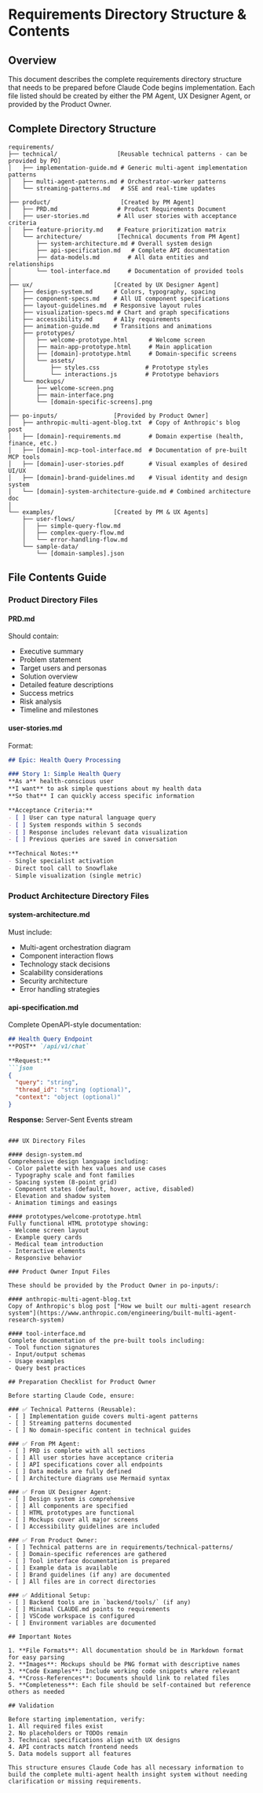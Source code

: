 # Requirements Directory Structure & Contents

## Overview
This document describes the complete requirements directory structure that needs to be prepared before Claude Code begins implementation. Each file listed should be created by either the PM Agent, UX Designer Agent, or provided by the Product Owner.

## Complete Directory Structure

```
requirements/
├── technical/                 [Reusable technical patterns - can be provided by PO]
│   ├── implementation-guide.md # Generic multi-agent implementation patterns
│   ├── multi-agent-patterns.md # Orchestrator-worker patterns
│   └── streaming-patterns.md   # SSE and real-time updates
│
├── product/                    [Created by PM Agent]
│   ├── PRD.md                 # Product Requirements Document
│   ├── user-stories.md        # All user stories with acceptance criteria
│   ├── feature-priority.md    # Feature prioritization matrix
│   └── architecture/          [Technical documents from PM Agent]
│       ├── system-architecture.md # Overall system design
│       ├── api-specification.md   # Complete API documentation
│       ├── data-models.md        # All data entities and relationships
│       └── tool-interface.md     # Documentation of provided tools
│
├── ux/                       [Created by UX Designer Agent]
│   ├── design-system.md      # Colors, typography, spacing
│   ├── component-specs.md    # All UI component specifications
│   ├── layout-guidelines.md  # Responsive layout rules
│   ├── visualization-specs.md # Chart and graph specifications
│   ├── accessibility.md      # A11y requirements
│   ├── animation-guide.md    # Transitions and animations
│   ├── prototypes/
│   │   ├── welcome-prototype.html      # Welcome screen
│   │   ├── main-app-prototype.html     # Main application
│   │   ├── [domain]-prototype.html     # Domain-specific screens
│   │   └── assets/
│   │       ├── styles.css             # Prototype styles
│   │       └── interactions.js        # Prototype behaviors
│   └── mockups/
│       ├── welcome-screen.png
│       ├── main-interface.png
│       └── [domain-specific-screens].png
│
├── po-inputs/                [Provided by Product Owner]
│   ├── anthropic-multi-agent-blog.txt  # Copy of Anthropic's blog post
│   ├── [domain]-requirements.md        # Domain expertise (health, finance, etc.)
│   ├── [domain]-mcp-tool-interface.md  # Documentation of pre-built MCP tools
│   ├── [domain]-user-stories.pdf       # Visual examples of desired UI/UX
│   ├── [domain]-brand-guidelines.md    # Visual identity and design system
│   └── [domain]-system-architecture-guide.md # Combined architecture doc
│
└── examples/                 [Created by PM & UX Agents]
    ├── user-flows/
    │   ├── simple-query-flow.md
    │   ├── complex-query-flow.md
    │   └── error-handling-flow.md
    └── sample-data/
        └── [domain-samples].json
```

## File Contents Guide

### Product Directory Files

#### PRD.md
Should contain:
- Executive summary
- Problem statement
- Target users and personas
- Solution overview
- Detailed feature descriptions
- Success metrics
- Risk analysis
- Timeline and milestones

#### user-stories.md
Format:
```markdown
## Epic: Health Query Processing

### Story 1: Simple Health Query
**As a** health-conscious user
**I want** to ask simple questions about my health data
**So that** I can quickly access specific information

**Acceptance Criteria:**
- [ ] User can type natural language query
- [ ] System responds within 5 seconds
- [ ] Response includes relevant data visualization
- [ ] Previous queries are saved in conversation

**Technical Notes:**
- Single specialist activation
- Direct tool call to Snowflake
- Simple visualization (single metric)
```

### Product Architecture Directory Files

#### system-architecture.md
Must include:
- Multi-agent orchestration diagram
- Component interaction flows
- Technology stack decisions
- Scalability considerations
- Security architecture
- Error handling strategies

#### api-specification.md
Complete OpenAPI-style documentation:
```markdown
## Health Query Endpoint
**POST** `/api/v1/chat`

**Request:**
```json
{
  "query": "string",
  "thread_id": "string (optional)",
  "context": "object (optional)"
}
```

**Response:** Server-Sent Events stream
```

### UX Directory Files

#### design-system.md
Comprehensive design language including:
- Color palette with hex values and use cases
- Typography scale and font families
- Spacing system (8-point grid)
- Component states (default, hover, active, disabled)
- Elevation and shadow system
- Animation timings and easings

#### prototypes/welcome-prototype.html
Fully functional HTML prototype showing:
- Welcome screen layout
- Example query cards
- Medical team introduction
- Interactive elements
- Responsive behavior

### Product Owner Input Files

These should be provided by the Product Owner in po-inputs/:

#### anthropic-multi-agent-blog.txt
Copy of Anthropic's blog post ["How we built our multi-agent research system"](https://www.anthropic.com/engineering/built-multi-agent-research-system)

#### tool-interface.md
Complete documentation of the pre-built tools including:
- Tool function signatures
- Input/output schemas
- Usage examples
- Query best practices

## Preparation Checklist for Product Owner

Before starting Claude Code, ensure:

### ✅ Technical Patterns (Reusable):
- [ ] Implementation guide covers multi-agent patterns
- [ ] Streaming patterns documented
- [ ] No domain-specific content in technical guides

### ✅ From PM Agent:
- [ ] PRD is complete with all sections
- [ ] All user stories have acceptance criteria
- [ ] API specifications cover all endpoints
- [ ] Data models are fully defined
- [ ] Architecture diagrams use Mermaid syntax

### ✅ From UX Designer Agent:
- [ ] Design system is comprehensive
- [ ] All components are specified
- [ ] HTML prototypes are functional
- [ ] Mockups cover all major screens
- [ ] Accessibility guidelines are included

### ✅ From Product Owner:
- [ ] Technical patterns are in requirements/technical-patterns/
- [ ] Domain-specific references are gathered
- [ ] Tool interface documentation is prepared
- [ ] Example data is available
- [ ] Brand guidelines (if any) are documented
- [ ] All files are in correct directories

### ✅ Additional Setup:
- [ ] Backend tools are in `backend/tools/` (if any)
- [ ] Minimal CLAUDE.md points to requirements
- [ ] VSCode workspace is configured
- [ ] Environment variables are documented

## Important Notes

1. **File Formats**: All documentation should be in Markdown format for easy parsing
2. **Images**: Mockups should be PNG format with descriptive names
3. **Code Examples**: Include working code snippets where relevant
4. **Cross-References**: Documents should link to related files
5. **Completeness**: Each file should be self-contained but reference others as needed

## Validation

Before starting implementation, verify:
1. All required files exist
2. No placeholders or TODOs remain
3. Technical specifications align with UX designs
4. API contracts match frontend needs
5. Data models support all features

This structure ensures Claude Code has all necessary information to build the complete multi-agent health insight system without needing clarification or missing requirements.